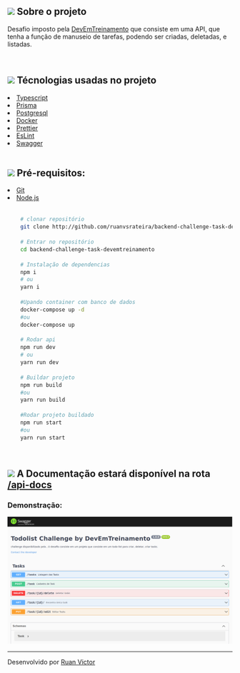 <h2><img style="height: 25px" src="https://github.githubassets.com/images/icons/emoji/unicode/1f4d1.png" />  Sobre o projeto</h2>
<p>
    Desafio imposto pela <a href="https://github.com/devEmTreinamento">DevEmTreinamento</a> que consiste em uma API, que tenha a função de manuseio de tarefas, podendo ser criadas, deletadas, e listadas.
</p>

<br>

<h2><img style="height: 25px" src="https://github.githubassets.com/images/icons/emoji/unicode/1f680.png" /> Técnologias usadas no projeto</h2>

<li><a href="https://www.typescriptlang.org/">Typescript</a></li>
<li><a href="https://www.prisma.io/">Prisma</a></li>
<li><a href="https://www.postgresql.org/">Postgresql</a></li>
<li><a href="https://www.docker.com/">Docker</a></li>
<li><a href="https://prettier.io/">Prettier</a></li>
<li><a href="https://eslint.org/">EsLint</a></li>
<li><a href="https://swagger.io/">Swagger</a></li>

<br>

<h2><img style="height: 25px" src="https://github.githubassets.com/images/icons/emoji/unicode/2139.png" />  Pré-requisitos: </h2>
<li><a href="https://git-scm.com/">Git</a></li>
<li><a href="https://nodejs.org/en/">Node.js</a></li>

<br>

```bash
    # clonar repositório
    git clone http://github.com/ruanvsrateira/backend-challenge-task-devemtreinamento.git

    # Entrar no repositório
    cd backend-challenge-task-devemtreinamento

    # Instalação de dependencias
    npm i
    # ou
    yarn i

    #Upando container com banco de dados
    docker-compose up -d
    #ou
    docker-compose up

    # Rodar api
    npm run dev
    # ou
    yarn run dev

    # Buildar projeto
    npm run build
    #ou
    yarn run build

    #Rodar projeto buildado
    npm run start
    #ou
    yarn run start
```

<br />

<h2>
<img style="height: 25px" src="https://github.githubassets.com/images/icons/emoji/unicode/1f4d1.png" /> A Documentação estará disponível na rota <a href="http://localhost:3333/api-docs">/api-docs</a></h2>

<h3>Demonstração:</h3>
<img src="./swagger.png" />
<hr>

Desenvolvido por <a href="https://www.linkedin.com/in/ruanvsrateira" target="__blank">Ruan Victor</a>
